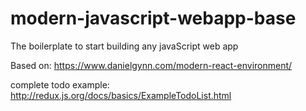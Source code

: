 # modern-javascript-webapp-base
The boilerplate to start building any javaScript web app

Based on:
https://www.danielgynn.com/modern-react-environment/

complete todo example:
http://redux.js.org/docs/basics/ExampleTodoList.html